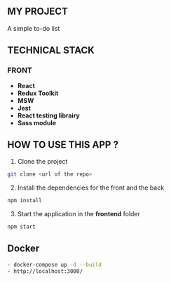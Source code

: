 ## MY PROJECT

A simple to-do list

## TECHNICAL STACK

### FRONT

- **React**
- **Redux Toolkit**
- **MSW**
- **Jest**
- **React testing librairy**
- **Sass module**

## HOW TO USE THIS APP ?

1. Clone the project

```bash
git clone <url of the repo>
```

2. Install the dependencies for the front and the back

```bash
npm install
```

3. Start the application in the **frontend** folder

```bash
npm start
```

## Docker

```bash
- docker-compose up -d --build
- http://localhost:3000/
```
